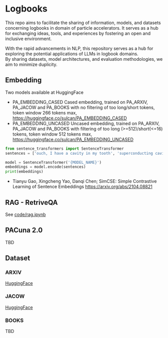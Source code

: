 # Logbooks
This repo aims to facilitate the sharing of information, models, and datasets concerning logbooks in domain of particle accelerators. It serves as a hub for exchanging ideas, tools, and experiences 
by fostering an open and inclusive environment.

With the rapid advancements in NLP, this repository serves as a hub for exploring the potential applications of LLMs in logbook domains.  
By sharing datasets, model architectures, and evaluation methodologies, we aim to minimize duplicity. 

## Embedding
Two models available at HuggingFace
- PA_EMBEDDING_CASED Cased embedding, trained on PA_ARXIV, PA_JACOW and PA_BOOKS with no filtering of too long/short tokens, token window 266 tokens max, https://huggingface.co/sulcan/PA_EMBEDDING_CASED
- PA_EMBEDDING_UNCASED Uncased embedding, trained on PA_ARXIV, PA_JACOW and PA_BOOKS with filtering of too long (>=512)/short(<=16) tokens, token window 512 tokens max, https://huggingface.co/sulcan/PA_EMBEDDING_UNCASED


```python
from sentence_transformers import SentenceTransformer
sentences = ['ouch, I have a cavity in my tooth', 'superconducting cavity', 'cavity detuned']

model = SentenceTransformer('{MODEL_NAME}')
embeddings = model.encode(sentences)
print(embeddings)
```

- Tianyu Gao, Xingcheng Yao, Danqi Chen; SimCSE: Simple Contrastive Learning of Sentence Embeddings https://arxiv.org/abs/2104.08821

## RAG - RetriveQA
See [code/rag.ipynb](code/rag.ipynb)
## PACuna 2.0
TBD
## Dataset
### ARXIV
[HuggingFace](https://huggingface.co/datasets/sulcan/PA_ARXIV)
### JACOW
[HuggingFace](https://huggingface.co/datasets/sulcan/PA_JACOW/tree/main)
### BOOKS
TBD

